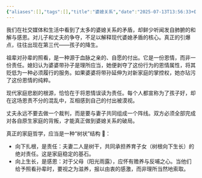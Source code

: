 ```yaml
---
{"aliases":[],"tags":[],"title":"婆媳关系","date":"2025-07-13T13:56:33+08:00","date_modify":"2025-07-13T19:28:37+08:00","dg-publish":true,"permalink":"/300_Write/01_思考写作/2025/婆媳关系/","dgPassFrontmatter":true,"created":"2025-07-13T13:56:33+08:00","updated":"2025-07-13T19:28:37+08:00"}
---
```


我们在社交媒体和生活中看到了太多的婆媳关系的矛盾，却鲜少听闻发自肺腑的和解与感恩。对儿子和丈夫的争夺，不足以解释现代婆媳矛盾的核心。真正的引爆点，往往出现在第三代——孩子的降生。

祖辈对孙辈的照看，是一种源于血脉之亲的、自愿的付出。它是一份恩情，而非一份责任。媳妇认为婆婆带孙子是理所应当，她便剥夺了这份行为的恩情属性，将其贬低为一种必须履行的服务。如果婆婆将带孙延伸为对新家庭的掌控权，她亦玷污了这份恩情的纯粹。

现代家庭悲剧的根源，恰恰在于将恩情误读为责任。每个人都宣称为了孩子好，却在这场恩责不分的混乱中，互相感到自己的付出被漠视。

丈夫永远不要去做一个裁判，而是要与妻子共同组成一个阵线。双方必须全部完成对各自原生家庭的背叛，才能真正做到婆媳关系的破局。

真正的家庭哲学，应当是一种“树状”结构 🎄：
- 向下扎根，是责任：夫妻二人是树干，共同承担养育子女（树根向下生长）的绝对责任。这是家庭稳定的基石。
- 向上生长，是感恩：对于父母（阳光雨露），应怀有赡养与反哺之心。当他们给予照看孙辈时，要视之为滋养，报以由衷的感激，而非理所当然地索取。
